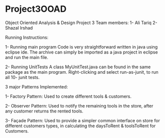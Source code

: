 # Project3OOAD

Object Oriented Analysis & Design
Project 3
Team members:
1-	Ali Tariq
2-	Shazal Irshad


Running Instructions:

1-	Running main program
Code is very straightforward written in java using eclipse ide. The archive can simply be imported as a java project in eclipse and run the main file.

2-	Running UnitTests
A class MyUnitTest.java can be found in the same package as the main program. Right-clicking and select run-as-junit, to run all 10- junit tests.

3 major Patterns Implemented:

1-	Factory Pattern:
	Used to create different tools & customers.

2-	Observer Pattern:
Used to notify the remaining tools in the store, after any customer returns the rented tools.

3-	Façade Pattern:
Used to provide a simpler common interface on store for different customers types, in calculating the daysToRent & toolsToRent for Customers.


